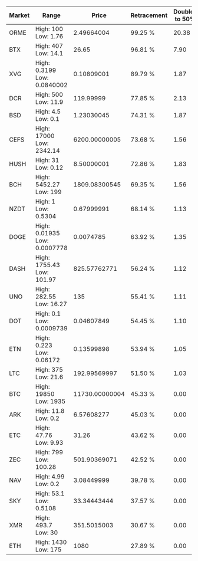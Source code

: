 | Market | Range | Price| Retracement | Doubles to 50% |
| --- | --- | --- | --- | --- |
| ORME | High: 100<br />Low: 1.76 | 2.49664004 | 99.25 % | 20.38 |
| BTX | High: 407<br />Low: 14.1 | 26.65 | 96.81 % | 7.90 |
| XVG | High: 0.3199<br />Low: 0.0840002 | 0.10809001 | 89.79 % | 1.87 |
| DCR | High: 500<br />Low: 11.9 | 119.99999 | 77.85 % | 2.13 |
| BSD | High: 4.5<br />Low: 0.1 | 1.23030045 | 74.31 % | 1.87 |
| CEFS | High: 17000<br />Low: 2342.14 | 6200.00000005 | 73.68 % | 1.56 |
| HUSH | High: 31<br />Low: 0.12 | 8.50000001 | 72.86 % | 1.83 |
| BCH | High: 5452.27<br />Low: 199 | 1809.08300545 | 69.35 % | 1.56 |
| NZDT | High: 1<br />Low: 0.5304 | 0.67999991 | 68.14 % | 1.13 |
| DOGE | High: 0.01935<br />Low: 0.0007778 | 0.0074785 | 63.92 % | 1.35 |
| DASH | High: 1755.43<br />Low: 101.97 | 825.57762771 | 56.24 % | 1.12 |
| UNO | High: 282.55<br />Low: 16.27 | 135 | 55.41 % | 1.11 |
| DOT | High: 0.1<br />Low: 0.0009739 | 0.04607849 | 54.45 % | 1.10 |
| ETN | High: 0.223<br />Low: 0.06172 | 0.13599898 | 53.94 % | 1.05 |
| LTC | High: 375<br />Low: 21.6 | 192.99569997 | 51.50 % | 1.03 |
| BTC | High: 19850<br />Low: 1935 | 11730.00000004 | 45.33 % | 0.00 |
| ARK | High: 11.8<br />Low: 0.2 | 6.57608277 | 45.03 % | 0.00 |
| ETC | High: 47.76<br />Low: 9.93 | 31.26 | 43.62 % | 0.00 |
| ZEC | High: 799<br />Low: 100.28 | 501.90369071 | 42.52 % | 0.00 |
| NAV | High: 4.99<br />Low: 0.2 | 3.08449999 | 39.78 % | 0.00 |
| SKY | High: 53.1<br />Low: 0.5108 | 33.34443444 | 37.57 % | 0.00 |
| XMR | High: 493.7<br />Low: 30 | 351.5015003 | 30.67 % | 0.00 |
| ETH | High: 1430<br />Low: 175 | 1080 | 27.89 % | 0.00 |
